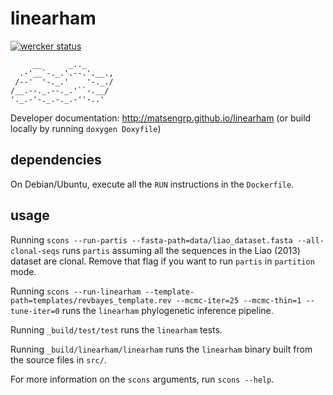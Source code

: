 # linearham

[![wercker status](https://app.wercker.com/status/284280f33f13e936de0d544a332121af/s/master "wercker status")](https://app.wercker.com/project/bykey/284280f33f13e936de0d544a332121af)

```
     __      _.._
  .-'__`-._.'.--.'.__.,
 /--'  '-._.'    '-._./
/__.--._.--._.'``-.__/
'._.-'-._.-._.-''-..'
```

Developer documentation: http://matsengrp.github.io/linearham (or build locally by running `doxygen Doxyfile`)

## dependencies

On Debian/Ubuntu, execute all the `RUN` instructions in the `Dockerfile`.

## usage

Running `scons --run-partis --fasta-path=data/liao_dataset.fasta --all-clonal-seqs` runs `partis` assuming all the sequences in the Liao (2013) dataset are clonal.
Remove that flag if you want to run `partis` in `partition` mode.

Running `scons --run-linearham --template-path=templates/revbayes_template.rev --mcmc-iter=25 --mcmc-thin=1 --tune-iter=0` runs the `linearham` phylogenetic inference pipeline.

Running `_build/test/test` runs the `linearham` tests.

Running `_build/linearham/linearham` runs the `linearham` binary built from the source files in `src/`.

For more information on the `scons` arguments, run `scons --help`.
